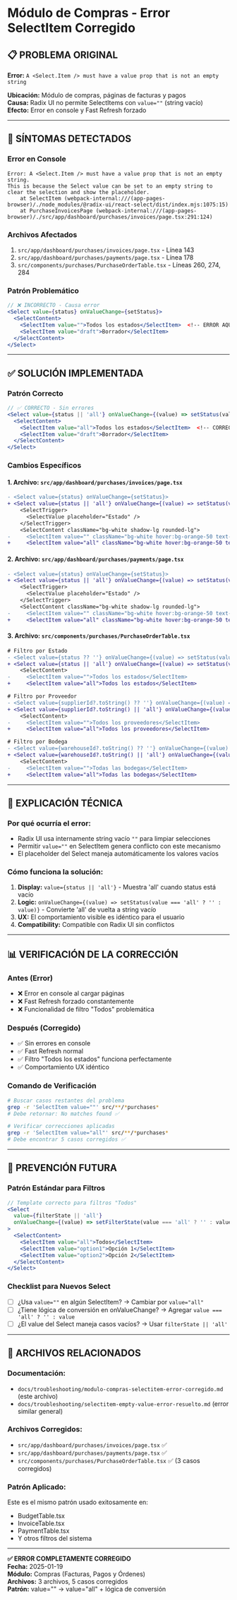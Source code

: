 # Módulo de Compras - Error SelectItem Corregido

## 📋 **PROBLEMA ORIGINAL**

**Error:** `A <Select.Item /> must have a value prop that is not an empty string`

**Ubicación:** Módulo de compras, páginas de facturas y pagos  
**Causa:** Radix UI no permite SelectItems con `value=""` (string vacío)  
**Efecto:** Error en console y Fast Refresh forzado

---

## 🚨 **SÍNTOMAS DETECTADOS**

### **Error en Console**
```
Error: A <Select.Item /> must have a value prop that is not an empty string. 
This is because the Select value can be set to an empty string to clear the selection and show the placeholder.
    at SelectItem (webpack-internal:///(app-pages-browser)/./node_modules/@radix-ui/react-select/dist/index.mjs:1075:15)
    at PurchaseInvoicesPage (webpack-internal:///(app-pages-browser)/./src/app/dashboard/purchases/invoices/page.tsx:291:124)
```

### **Archivos Afectados**
1. `src/app/dashboard/purchases/invoices/page.tsx` - Línea 143
2. `src/app/dashboard/purchases/payments/page.tsx` - Línea 178
3. `src/components/purchases/PurchaseOrderTable.tsx` - Líneas 260, 274, 284

### **Patrón Problemático**
```jsx
// ❌ INCORRECTO - Causa error
<Select value={status} onValueChange={setStatus}>
  <SelectContent>
    <SelectItem value="">Todos los estados</SelectItem>  <!-- ERROR AQUÍ -->
    <SelectItem value="draft">Borrador</SelectItem>
  </SelectContent>
</Select>
```

---

## ✅ **SOLUCIÓN IMPLEMENTADA**

### **Patrón Correcto**
```jsx
// ✅ CORRECTO - Sin errores
<Select value={status || 'all'} onValueChange={(value) => setStatus(value === 'all' ? '' : value)}>
  <SelectContent>
    <SelectItem value="all">Todos los estados</SelectItem>  <!-- CORREGIDO -->
    <SelectItem value="draft">Borrador</SelectItem>
  </SelectContent>
</Select>
```

### **Cambios Específicos**

#### **1. Archivo: `src/app/dashboard/purchases/invoices/page.tsx`**
```diff
- <Select value={status} onValueChange={setStatus}>
+ <Select value={status || 'all'} onValueChange={(value) => setStatus(value === 'all' ? '' : value)}>
    <SelectTrigger>
      <SelectValue placeholder="Estado" />
    </SelectTrigger>
    <SelectContent className="bg-white shadow-lg rounded-lg">
-     <SelectItem value="" className="bg-white hover:bg-orange-50 text-gray-900 cursor-pointer">Todos los estados</SelectItem>
+     <SelectItem value="all" className="bg-white hover:bg-orange-50 text-gray-900 cursor-pointer">Todos los estados</SelectItem>
```

#### **2. Archivo: `src/app/dashboard/purchases/payments/page.tsx`**
```diff
- <Select value={status} onValueChange={setStatus}>
+ <Select value={status || 'all'} onValueChange={(value) => setStatus(value === 'all' ? '' : value)}>
    <SelectTrigger>
      <SelectValue placeholder="Estado" />
    </SelectTrigger>
    <SelectContent className="bg-white shadow-lg rounded-lg">
-     <SelectItem value="" className="bg-white hover:bg-orange-50 text-gray-900 cursor-pointer">Todos los estados</SelectItem>
+     <SelectItem value="all" className="bg-white hover:bg-orange-50 text-gray-900 cursor-pointer">Todos los estados</SelectItem>
```

#### **3. Archivo: `src/components/purchases/PurchaseOrderTable.tsx`**
```diff
# Filtro por Estado
- <Select value={status ?? ''} onValueChange={(value) => setStatus(value as PurchaseOrderStatus | '')}>
+ <Select value={status || 'all'} onValueChange={(value) => setStatus(value === 'all' ? '' : value as PurchaseOrderStatus | '')}>
    <SelectContent>
-     <SelectItem value="">Todos los estados</SelectItem>
+     <SelectItem value="all">Todos los estados</SelectItem>

# Filtro por Proveedor
- <Select value={supplierId?.toString() ?? ''} onValueChange={(value) => setSupplierId(value ? parseInt(value) : '')}>
+ <Select value={supplierId?.toString() || 'all'} onValueChange={(value) => setSupplierId(value === 'all' ? '' : (value ? parseInt(value) : ''))}>
    <SelectContent>
-     <SelectItem value="">Todos los proveedores</SelectItem>
+     <SelectItem value="all">Todos los proveedores</SelectItem>

# Filtro por Bodega
- <Select value={warehouseId?.toString() ?? ''} onValueChange={(value) => setWarehouseId(value ? parseInt(value) : '')}>
+ <Select value={warehouseId?.toString() || 'all'} onValueChange={(value) => setWarehouseId(value === 'all' ? '' : (value ? parseInt(value) : ''))}>
    <SelectContent>
-     <SelectItem value="">Todas las bodegas</SelectItem>
+     <SelectItem value="all">Todas las bodegas</SelectItem>
```

---

## 🔧 **EXPLICACIÓN TÉCNICA**

### **Por qué ocurría el error:**
- Radix UI usa internamente string vacío `""` para limpiar selecciones
- Permitir `value=""` en SelectItem genera conflicto con este mecanismo
- El placeholder del Select maneja automáticamente los valores vacíos

### **Cómo funciona la solución:**
1. **Display:** `value={status || 'all'}` - Muestra 'all' cuando status está vacío
2. **Logic:** `onValueChange={(value) => setStatus(value === 'all' ? '' : value)}` - Convierte 'all' de vuelta a string vacío
3. **UX:** El comportamiento visible es idéntico para el usuario
4. **Compatibility:** Compatible con Radix UI sin conflictos

---

## 📊 **VERIFICACIÓN DE LA CORRECCIÓN**

### **Antes (Error)**
- ❌ Error en console al cargar páginas
- ❌ Fast Refresh forzado constantemente
- ❌ Funcionalidad de filtro "Todos" problemática

### **Después (Corregido)**
- ✅ Sin errores en console
- ✅ Fast Refresh normal
- ✅ Filtro "Todos los estados" funciona perfectamente
- ✅ Comportamiento UX idéntico

### **Comando de Verificación**
```bash
# Buscar casos restantes del problema
grep -r 'SelectItem value=""' src/**/*purchases*
# Debe retornar: No matches found ✅

# Verificar correcciones aplicadas
grep -r 'SelectItem value="all"' src/**/*purchases*
# Debe encontrar 5 casos corregidos ✅
```

---

## 🔮 **PREVENCIÓN FUTURA**

### **Patrón Estándar para Filtros**
```jsx
// Template correcto para filtros "Todos"
<Select 
  value={filterState || 'all'} 
  onValueChange={(value) => setFilterState(value === 'all' ? '' : value)}
>
  <SelectContent>
    <SelectItem value="all">Todos</SelectItem>
    <SelectItem value="option1">Opción 1</SelectItem>
    <SelectItem value="option2">Opción 2</SelectItem>
  </SelectContent>
</Select>
```

### **Checklist para Nuevos Select**
- [ ] ¿Usa `value=""` en algún SelectItem? → Cambiar por `value="all"`
- [ ] ¿Tiene lógica de conversión en onValueChange? → Agregar `value === 'all' ? '' : value`
- [ ] ¿El value del Select maneja casos vacíos? → Usar `filterState || 'all'`

---

## 📝 **ARCHIVOS RELACIONADOS**

### **Documentación:**
- `docs/troubleshooting/modulo-compras-selectitem-error-corregido.md` (este archivo)
- `docs/troubleshooting/selectitem-empty-value-error-resuelto.md` (error similar general)

### **Archivos Corregidos:**
- `src/app/dashboard/purchases/invoices/page.tsx` ✅
- `src/app/dashboard/purchases/payments/page.tsx` ✅
- `src/components/purchases/PurchaseOrderTable.tsx` ✅ (3 casos corregidos)

### **Patrón Aplicado:**
Este es el mismo patrón usado exitosamente en:
- BudgetTable.tsx
- InvoiceTable.tsx  
- PaymentTable.tsx
- Y otros filtros del sistema

---

**✅ ERROR COMPLETAMENTE CORREGIDO**  
**Fecha:** 2025-01-19  
**Módulo:** Compras (Facturas, Pagos y Órdenes)  
**Archivos:** 3 archivos, 5 casos corregidos  
**Patrón:** value="" → value="all" + lógica de conversión 